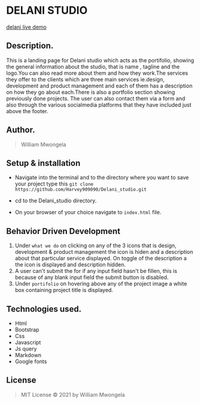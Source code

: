 
# DELANI STUDIO
[delani live demo](https://Harvey909090.github.io/Delani_studio/.)

## Description.
This is a landing page for Delani studio which acts as the portifolio, showing the general information about the studio, that is name , tagline and the logo.You can also read more about them and how they work.The services they offer to the clients which are three main services ie.design, development and product management and each of them has a description on how they go about each.There is also a portfolio section showing previously done projects.
The user can also contact them via a form and also through the various socialmedia platforms that they have included just above the footer.

## Author.
 > William Mwongela
​
 ## Setup & installation
 + Navigate into the terminal and to the directory where you want to save your project type this ```git clone https://github.com/Harvey909090/Delani_studio.git```
 
 + cd to the Delani_studio directory.
 
 + On your browser of your choice navigate to ```index.html``` file.

 ## Behavior Driven Development
 1. Under ```what we do``` on clicking on any of the 3 icons that is design, development & product management the icon is hiden and a description about that particular service displayed. On toggle of the description a the icon is displayed and description hidden.
 2. A user can't submit the for if any input field hasn't be fillen, this is because of any blank input field the submit button is disabled.
 3. Under ```portifolio``` on hovering above any of the project image a white box containing project title is displayed.
​
## Technologies used.
  * Html
  * Bootstrap
  * Css
  * Javascript
  * Js query
  * Markdown
  * Google fonts
​

## License
> MIT License &copy; 2021 by William Mwongela
​
